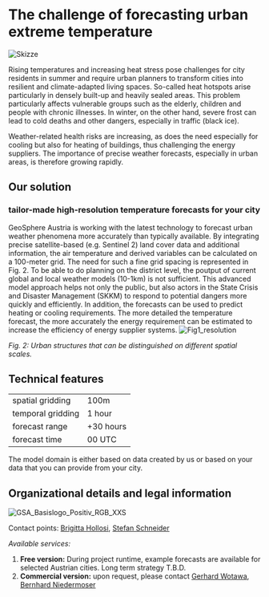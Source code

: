 # The challenge of forecasting urban extreme temperature 

![Skizze](https://github.com/user-attachments/assets/6da9d271-a1cb-4622-b675-280587197fd6)

Rising temperatures and increasing heat stress pose challenges for city residents in summer and require urban planners to transform cities into resilient and climate-adapted living spaces. So-called heat hotspots arise particularly in densely built-up and heavily sealed areas. This problem particularly affects vulnerable groups such as the elderly, children and people with chronic illnesses. In winter, on the other hand, severe frost can lead to cold deaths and other dangers, especially in traffic (black ice). 

Weather-related health risks are increasing, as does the need especially for cooling but also for heating of buildings, thus challenging the energy suppliers. The importance of precise weather forecasts, especially in urban areas, is therefore growing rapidly.

## Our solution
### tailor-made high-resolution temperature forecasts for your city

GeoSphere Austria is working with the latest technology to forecast urban weather phenomena more accurately than typically available. By integrating precise satellite-based (e.g. Sentinel 2) land cover data and additional information, the air temperature and derived variables can be calculated on a 100-meter grid. The need for such a fine grid spacing is represented in Fig. 2. To be able to do planning on the district level, the poutput of current global and local weather models (10-1km) is not sufficient. 
This advanced model approach helps not only the public, but also actors in the State Crisis and Disaster Management (SKKM) to respond to potential dangers more quickly and efficiently. In addition, the forecasts can be used to predict heating or cooling requirements. The more detailed the temperature forecast, the more accurately the energy requirement can be estimated to increase the efficiency of energy supplier systems.
![Fig1_resolution](https://github.com/user-attachments/assets/428d4891-20d9-4b60-a045-3fc4e53a0e16)

_Fig. 2: Urban structures that can be distinguished on different spatial scales._

## Technical features 

|                       |               |
| --------------------- | ------------- |
| spatial gridding      | 100m          |
| temporal gridding     | 1 hour        |
| forecast range        | +30 hours     |
| forecast time         | 00 UTC        |

The model domain is either based on data created by us or based on your data that you can provide from your city.



## Organizational details and legal information

![GSA_Basislogo_Positiv_RGB_XXS](https://github.com/user-attachments/assets/e4a90124-22af-4c13-b659-f91991b36d0d)

Contact points: [Brigitta Hollosi](mailto:brigitta.hollosi@geosphere.at), [Stefan Schneider](mailto:stefan.schneider@geosphere.at)

*Available services:*
1. **Free version:** During project runtime, example forecasts are available for selected Austrian cities. Long term strategy T.B.D. 
2. **Commercial version:** upon request, please contact [Gerhard Wotawa](mailto:gerhard.wotawa@geosphere.at), [Bernhard Niedermoser](mailto:bernhard.niedermoser@geosphere.at)
